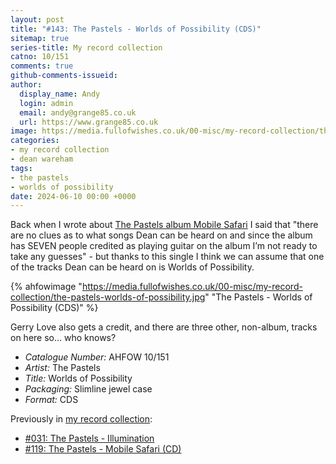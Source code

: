 ```yaml
---
layout: post
title: "#143: The Pastels - Worlds of Possibility (CDS)"
sitemap: true
series-title: My record collection
catno: 10/151
comments: true
github-comments-issueid:
author:
  display_name: Andy
  login: admin
  email: andy@grange85.co.uk
  url: https://www.grange85.co.uk
image: https://media.fullofwishes.co.uk/00-misc/my-record-collection/the-pastels-worlds-of-possibility.jpg
categories:
- my record collection
- dean wareham
tags:
- the pastels
- worlds of possibility
date: 2024-06-10 00:00 +0000
---
```

Back when I wrote about [The Pastels album Mobile Safari](/2024/03/18/my-record-collection-119-the-pastels-mobile-safari-cd/) I said that "there are no clues as to what songs Dean can be heard on and since the album has SEVEN people credited as playing guitar on the album I’m not ready to take any guesses" - but thanks to this single I think we can assume that one of the tracks Dean can be heard on is Worlds of Possibility.

{% ahfowimage "https://media.fullofwishes.co.uk/00-misc/my-record-collection/the-pastels-worlds-of-possibility.jpg" "The Pastels - Worlds of Possibility (CDS)" %}

Gerry Love also gets a credit, and there are three other, non-album, tracks on here so... who knows?

 - *Catalogue Number:* AHFOW 10/151
 - *Artist:* The Pastels
 - *Title:* Worlds of Possibility
 - *Packaging:* Slimline jewel case
 - *Format:* CDS

 Previously in [my record collection](/category/my-record-collection):
  - [#031: The Pastels - Illumination](/2023/05/04/my-record-collection-031-the-pastels-illumination/)
  - [#119: The Pastels - Mobile Safari (CD)](/2024/03/18/my-record-collection-119-the-pastels-mobile-safari-cd/)
